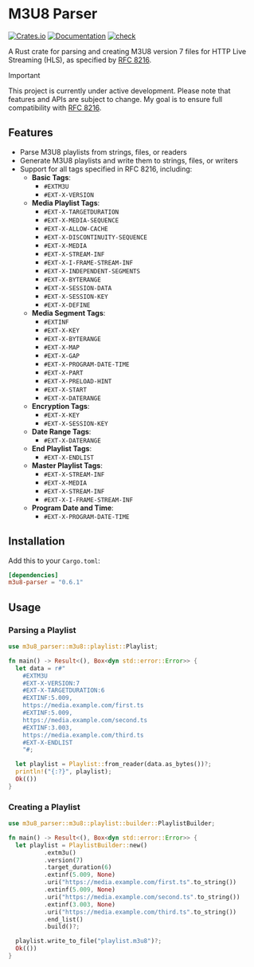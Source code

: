 # M3U8 Parser

[![Crates.io](https://img.shields.io/crates/v/m3u8-parser.svg)](https://crates.io/crates/m3u8-parser)
[![Documentation](https://docs.rs/m3u8-parser/badge.svg)](https://docs.rs/m3u8-parser)
[![check](https://github.com/includeamin/m3u8-parser/actions/workflows/rust.yml/badge.svg)](https://github.com/includeamin/m3u8-parser/actions/workflows/rust.yml)

A Rust crate for parsing and creating M3U8 version 7 files for HTTP Live Streaming (HLS), as specified
by [RFC 8216](https://tools.ietf.org/html/rfc8216).

> [!IMPORTANT]
> This project is currently under active development. Please note that features and APIs are subject to change. My goal is to ensure full compatibility with [RFC 8216](https://tools.ietf.org/html/rfc8216).

## Features

- Parse M3U8 playlists from strings, files, or readers
- Generate M3U8 playlists and write them to strings, files, or writers
- Support for all tags specified in RFC 8216, including:
    - **Basic Tags**:
        - `#EXTM3U`
        - `#EXT-X-VERSION`
    - **Media Playlist Tags**:
        - `#EXT-X-TARGETDURATION`
        - `#EXT-X-MEDIA-SEQUENCE`
        - `#EXT-X-ALLOW-CACHE`
        - `#EXT-X-DISCONTINUITY-SEQUENCE`
        - `#EXT-X-MEDIA`
        - `#EXT-X-STREAM-INF`
        - `#EXT-X-I-FRAME-STREAM-INF`
        - `#EXT-X-INDEPENDENT-SEGMENTS`
        - `#EXT-X-BYTERANGE`
        - `#EXT-X-SESSION-DATA`
        - `#EXT-X-SESSION-KEY`
        - `#EXT-X-DEFINE`
    - **Media Segment Tags**:
        - `#EXTINF`
        - `#EXT-X-KEY`
        - `#EXT-X-BYTERANGE`
        - `#EXT-X-MAP`
        - `#EXT-X-GAP`
        - `#EXT-X-PROGRAM-DATE-TIME`
        - `#EXT-X-PART`
        - `#EXT-X-PRELOAD-HINT`
        - `#EXT-X-START`
        - `#EXT-X-DATERANGE`
    - **Encryption Tags**:
        - `#EXT-X-KEY`
        - `#EXT-X-SESSION-KEY`
    - **Date Range Tags**:
        - `#EXT-X-DATERANGE`
    - **End Playlist Tags**:
        - `#EXT-X-ENDLIST`
    - **Master Playlist Tags**:
        - `#EXT-X-STREAM-INF`
        - `#EXT-X-MEDIA`
        - `#EXT-X-STREAM-INF`
        - `#EXT-X-I-FRAME-STREAM-INF`
    - **Program Date and Time**:
        - `#EXT-X-PROGRAM-DATE-TIME`

## Installation

Add this to your `Cargo.toml`:

```toml
[dependencies]
m3u8-parser = "0.6.1"
```

## Usage

### Parsing a Playlist

```rust
use m3u8_parser::m3u8::playlist::Playlist;

fn main() -> Result<(), Box<dyn std::error::Error>> {
  let data = r#"
    #EXTM3U
    #EXT-X-VERSION:7
    #EXT-X-TARGETDURATION:6
    #EXTINF:5.009,
    https://media.example.com/first.ts
    #EXTINF:5.009,
    https://media.example.com/second.ts
    #EXTINF:3.003,
    https://media.example.com/third.ts
    #EXT-X-ENDLIST
    "#;

  let playlist = Playlist::from_reader(data.as_bytes())?;
  println!("{:?}", playlist);
  Ok(())
}
```

### Creating a Playlist

```rust
use m3u8_parser::m3u8::playlist::builder::PlaylistBuilder;

fn main() -> Result<(), Box<dyn std::error::Error>> {
  let playlist = PlaylistBuilder::new()
          .extm3u()
          .version(7)
          .target_duration(6)
          .extinf(5.009, None)
          .uri("https://media.example.com/first.ts".to_string())
          .extinf(5.009, None)
          .uri("https://media.example.com/second.ts".to_string())
          .extinf(3.003, None)
          .uri("https://media.example.com/third.ts".to_string())
          .end_list()
          .build()?;

  playlist.write_to_file("playlist.m3u8")?;
  Ok(())
}
```

